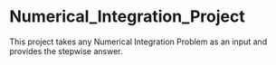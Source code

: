 # Numerical_Integration_Project
This project takes any Numerical Integration Problem as an input and provides the stepwise answer.
